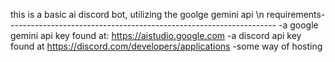 this is a basic ai discord bot, utilizing the goolge gemini api
\n
requirements-------------------------------------------------------------------
-a google gemini api key found at: https://aistudio.google.com
-a discord api key found at https://discord.com/developers/applications
-some way of hosting
